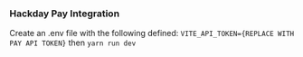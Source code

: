### Hackday Pay Integration

Create an .env file with the following defined:
`VITE_API_TOKEN={REPLACE WITH PAY API TOKEN}`
then
`yarn run dev`
